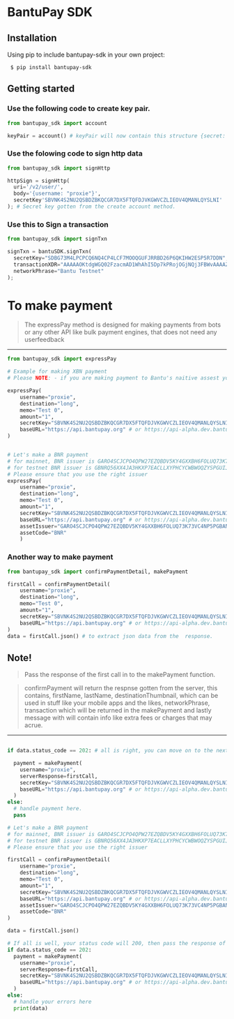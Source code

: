 # BantuPay SDK

## Installation

Using pip to include bantupay-sdk in your own project:

```shell
 $ pip install bantupay-sdk

```

## Getting started

### Use the following code to create key pair.

```python
from bantupay_sdk import account

keyPair = account() # keyPair will now contain this structure {secret: '', publicKey: ''}
```

### Use the folowing code to sign http data

```python
from bantupay_sdk import signHttp

httpSign = signHttp(
  uri='/v2/user/',
  body='{username: "proxie"}',
  secretKey'SBVNK4S2NU2QSBDZBKQCGR7DX5FTQFDJVKGWVCZLIEOV4QMANLQYSLNI'
); # Secret key gotten from the create account method.
```

### Use this to Sign a transaction

```python
from bantupay_sdk import signTxn

signTxn = bantuSDK.signTxn(
  secretKey="SDBG73M4LPCPCQ6NQ4CP4LCF7MOOQGUFJRRBD26P6QKIHW2ESP5R7DDN",
  transactionXDR="AAAAAOKtdgWGQ02FzacmAD1WhAhI5Dp7kPRojOGjNQj3FBWvAAAAZAAcmBgAAAAEAAAAAQAAAAAAAAAAAAAAAAAAAAAAAAAAAAAAAQAAAAAAAAAFAAAAAAAAAAAAAAAAAAAAAAAAAAAAAAAAAAAAAAAAAAEAAAANQmFudHUuTmV0d29yawAAAAAAAAAAAAAAAAAAAA==",
  networkPhrase="Bantu Testnet"
);
```

# To make payment

> The expressPay method is designed for making payments from bots or any other API like bulk payment engines, that does not need any userfeedback

---

```python
from bantupay_sdk import expressPay

# Example for making XBN payment
# Please NOTE: - if you are making payment to Bantu's naitive assest you  MUST leave assetCode and assetIssuer empty, your request will look like this.

expressPay(
    username="proxie",
    destination="long",
    memo="Test 0",
    amount="1",
    secretKey="SBVNK4S2NU2QSBDZBKQCGR7DX5FTQFDJVKGWVCZLIEOV4QMANLQYSLNI",
    baseURL="https://api.bantupay.org" # or https://api-alpha.dev.bantupay.org for testnet
)


# Let's make a BNR payment
# for mainnet, BNR issuer is GARO4SCJCPO4QPW27EZQBDV5KY4GXXBH6FOLUQ73K73VC4NP5PGBANTU,
# for testnet BNR issuer is GBNRQ56XX4JA3HKXP7EACLLXYPHCYCWBWOQZYSPGUIJSR5JSAD22EZXG
# Please ensure that you use the right issuer
expressPay(
    username="proxie",
    destination="long",
    memo="Test 0",
    amount="1",
    secretKey="SBVNK4S2NU2QSBDZBKQCGR7DX5FTQFDJVKGWVCZLIEOV4QMANLQYSLNI",
    baseURL="https://api.bantupay.org" # or https://api-alpha.dev.bantupay.org for testnet
    assetIssuer="GARO4SCJCPO4QPW27EZQBDV5KY4GXXBH6FOLUQ73K73VC4NP5PGBANTU"
    assetCode="BNR"
    )
```

### Another way to make payment

```python
from bantupay_sdk import confirmPaymentDetail, makePayment

firstCall = confirmPaymentDetail(
    username="proxie",
    destination="long",
    memo="Test 0",
    amount="1",
    secretKey="SBVNK4S2NU2QSBDZBKQCGR7DX5FTQFDJVKGWVCZLIEOV4QMANLQYSLNI",
    baseURL="https://api.bantupay.org" # or https://api-alpha.dev.bantupay.org for testnet
)
data = firstCall.json() # to extract json data from the  response.
```

## Note!

> Pass the response of the first call in to the makePayment function.

> confirmPayment will return the respnse gotten from the server, this contains, firstName, lastName, destinationThumbnail, which can be used in stuff like your mobile apps and the likes, networkPhrase, transaction which will be returned in the makePayment and lastly message with will contain info like extra fees or charges that may acrue.

---

```python

if data.status_code == 202: # all is right, you can move on to the next step

  payment = makePayment(
    username="proxie",
    serverResponse=firstCall,
    secretKey="SBVNK4S2NU2QSBDZBKQCGR7DX5FTQFDJVKGWVCZLIEOV4QMANLQYSLNI",
    baseURL="https://api.bantupay.org" # or https://api-alpha.dev.bantupay.org for testnet
  )
else:
  # handle payment here.
  pass

# Let's make a BNR payment
# for mainnet, BNR issuer is GARO4SCJCPO4QPW27EZQBDV5KY4GXXBH6FOLUQ73K73VC4NP5PGBANTU,
# for testnet BNR issuer is GBNRQ56XX4JA3HKXP7EACLLXYPHCYCWBWOQZYSPGUIJSR5JSAD22EZXG
# Please ensure that you use the right issuer

firstCall = confirmPaymentDetail(
    username="proxie",
    destination="long",
    memo="Test 0",
    amount="1",
    secretKey="SBVNK4S2NU2QSBDZBKQCGR7DX5FTQFDJVKGWVCZLIEOV4QMANLQYSLNI",
    baseURL="https://api.bantupay.org" # or https://api-alpha.dev.bantupay.org for testnet
    assetIssuer="GARO4SCJCPO4QPW27EZQBDV5KY4GXXBH6FOLUQ73K73VC4NP5PGBANTU"
    assetCode="BNR"
)

data = firstCall.json()

# If all is well, your status code will 200, then pass the response of the first call in to the makePayment function
if data.status_code == 202:
  payment = makePayment(
    username="proxie",
    serverResponse=firstCall,
    secretKey="SBVNK4S2NU2QSBDZBKQCGR7DX5FTQFDJVKGWVCZLIEOV4QMANLQYSLNI",
    baseURL="https://api.bantupay.org" # or https://api-alpha.dev.bantupay.org for testnet
  )
else:
  # handle your errors here
  print(data)

```
